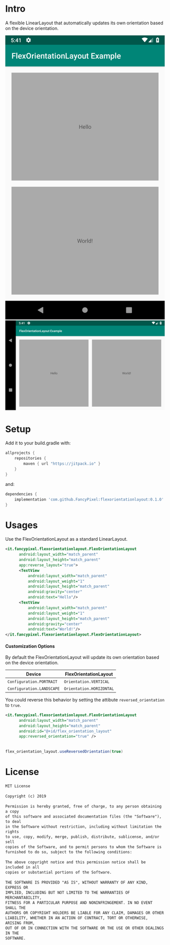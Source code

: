 # Intro
A flexible LinearLayout that automatically updates its own orientation based on the device orientation.

![Portrait](images/portrait.png) ![Landscape](images/landscape.png)

# Setup
Add it to your build.gradle with:

```gradle
allprojects {
    repositories {
        maven { url "https://jitpack.io" }
    }
}
```
and:

```gradle
dependencies {
    implementation 'com.github.FancyPixel:flexorientationlayout:0.1.0'
}
```


# Usages
Use the FlexOrientationLayout as a standard LinearLayout.
```xml
<it.fancypixel.flexorientationlayout.FlexOrientationLayout
      android:layout_width="match_parent"
      android:layout_height="match_parent"
      app:reverse_layout="true">
      <TextView
          android:layout_width="match_parent"
          android:layout_weight="1"
          android:layout_height="match_parent"
          android:gravity="center"
          android:text="Hello"/>
      <TextView
          android:layout_width="match_parent"
          android:layout_weight="1"
          android:layout_height="match_parent"
          android:gravity="center"
          android:text="World!"/>
</it.fancypixel.flexorientationlayout.FlexOrientationLayout>

```


#### Customization Options

By default the FlexOrientationLayout will update its own orientation based on the device orientation.

| Device                        | FlexOrientationLayout     |
| ----------------------------- | ------------------------- |
| `Configuration.PORTRAIT`      | `Orientation.VERTICAL`    |
| `Configuration.LANDSCAPE`     | `Orientation.HORIZONTAL`  |

You could reverse this behavior by setting the attibute `reversed_orientation` to `true`.

```xml
<it.fancypixel.flexorientationlayout.FlexOrientationLayout
      android:layout_width="match_parent"
      android:layout_height="match_parent"
      android:id="@+id/flex_orientation_layout"
      app:reversed_orientation="true" />
```

```java        

flex_orientation_layout.useReversedOrientation(true)


```

# License

    MIT License

    Copyright (c) 2019

    Permission is hereby granted, free of charge, to any person obtaining a copy
    of this software and associated documentation files (the "Software"), to deal
    in the Software without restriction, including without limitation the rights
    to use, copy, modify, merge, publish, distribute, sublicense, and/or sell
    copies of the Software, and to permit persons to whom the Software is
    furnished to do so, subject to the following conditions:

    The above copyright notice and this permission notice shall be included in all
    copies or substantial portions of the Software.

    THE SOFTWARE IS PROVIDED "AS IS", WITHOUT WARRANTY OF ANY KIND, EXPRESS OR
    IMPLIED, INCLUDING BUT NOT LIMITED TO THE WARRANTIES OF MERCHANTABILITY,
    FITNESS FOR A PARTICULAR PURPOSE AND NONINFRINGEMENT. IN NO EVENT SHALL THE
    AUTHORS OR COPYRIGHT HOLDERS BE LIABLE FOR ANY CLAIM, DAMAGES OR OTHER
    LIABILITY, WHETHER IN AN ACTION OF CONTRACT, TORT OR OTHERWISE, ARISING FROM,
    OUT OF OR IN CONNECTION WITH THE SOFTWARE OR THE USE OR OTHER DEALINGS IN THE
    SOFTWARE.
